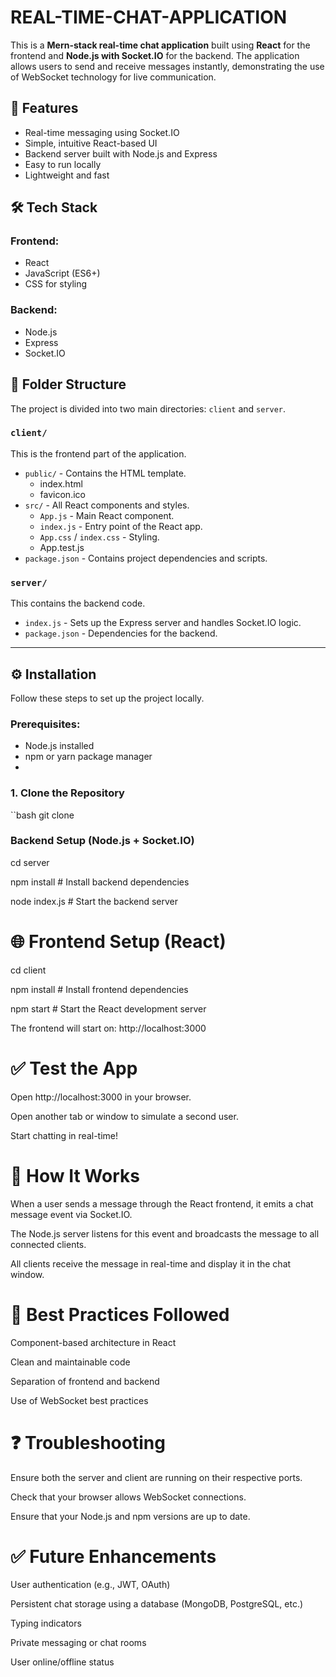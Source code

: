 # REAL-TIME-CHAT-APPLICATION


This is a **Mern-stack real-time chat application** built using **React** for the frontend and **Node.js with Socket.IO** for the backend. The application allows users to send and receive messages instantly, demonstrating the use of WebSocket technology for live communication.

## 🚀 Features

- Real-time messaging using Socket.IO
- Simple, intuitive React-based UI
- Backend server built with Node.js and Express
- Easy to run locally
- Lightweight and fast


## 🛠️ Tech Stack

### Frontend:
- React
- JavaScript (ES6+)
- CSS for styling

### Backend:
- Node.js
- Express
- Socket.IO


## 📁 Folder Structure

The project is divided into two main directories: `client` and `server`.

### `client/`

This is the frontend part of the application.

- `public/` - Contains the HTML template.
  - index.html
  - favicon.ico
- `src/` - All React components and styles.
  - `App.js` - Main React component.
  - `index.js` - Entry point of the React app.
  - `App.css` / `index.css` - Styling.
  - App.test.js
- `package.json` - Contains project dependencies and scripts.

### `server/`

This contains the backend code.

- `index.js` - Sets up the Express server and handles Socket.IO logic.
- `package.json` - Dependencies for the backend.

---

## ⚙️ Installation

Follow these steps to set up the project locally.

### Prerequisites:

- Node.js installed
- npm or yarn package manager
- 
### 1. Clone the Repository

``bash
git clone 

### Backend Setup (Node.js + Socket.IO)

cd server

npm install     # Install backend dependencies

node index.js   # Start the backend server

# 🌐 Frontend Setup (React)

cd client

npm install     # Install frontend dependencies

npm start       # Start the React development server

The frontend will start on: http://localhost:3000

# ✅ Test the App

Open http://localhost:3000 in your browser.

Open another tab or window to simulate a second user.

Start chatting in real-time!

# 💬 How It Works

When a user sends a message through the React frontend, it emits a chat message event via Socket.IO.

The Node.js server listens for this event and broadcasts the message to all connected clients.

All clients receive the message in real-time and display it in the chat window.

# 🧹 Best Practices Followed

Component-based architecture in React

Clean and maintainable code

Separation of frontend and backend

Use of WebSocket best practices

# ❓ Troubleshooting

Ensure both the server and client are running on their respective ports.

Check that your browser allows WebSocket connections.

Ensure that your Node.js and npm versions are up to date.

# ✅ Future Enhancements

User authentication (e.g., JWT, OAuth)

Persistent chat storage using a database (MongoDB, PostgreSQL, etc.)

Typing indicators

Private messaging or chat rooms

User online/offline status
